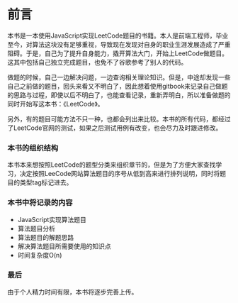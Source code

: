 # 前言

本书是一本使用JavaScript实现LeetCode题目的书籍。本人是前端工程师，毕业至今，对算法这块没有足够重视，导致现在发现对自身的职业生涯发展造成了严重阻碍。于是，自己为了提升自身能力，撬开算法大门，开始上LeetCode做题目。这其中包括自己独立完成题目，也免不了谷歌参考了别人的代码。

做题的时候，自己一边解决问题，一边查询相关理论知识。但是，中途却发现一些自己之前做的题目，回头来看又不明白了，因此想着使用gitbook来记录自己做题的思路与过程，即使以后不明白了，也能查看记录，重新弄明白，所以准备做题的同时开始写这本书：《LeetCode》。

另外，有的题目可能方法不只一种，也都会列出来比较。本书的所有代码，都经过了LeetCode官网的测试，如果之后测试用例有改变，也会尽力及时跟进修改。

### 本书的组织结构
本书本来想按照LeetCode的题型分类来组织章节的，但是为了方便大家查找学习，决定按照LeeCode网站算法题目的序号从低到高来进行排列说明，同时将题目的类型tag标记进去。

### 本书中将记录的内容
- JavaScript实现算法题目
- 算法题目分析
- 算法题目的解题思路
- 解决算法题目所需要使用的知识点
- 时间复杂度O(n)

### 最后
由于个人精力时间有限，本书将逐步完善上传。